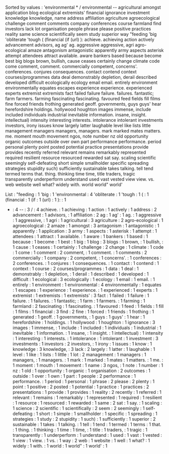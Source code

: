 Sorted by values :
'environmental * / environmental -- agricultural amongst application blog ecological extremists' financial ignorance investment knowledge knowledge, name address affiliation agriculture agroecological challenge comment comments company conferences course farmland find investors lack lot organisation people phrase please positive practices reality same science scientifically seem study superior way "feeding 'big 'obliterate 'tough ( (financial (if (url) ): achieve. achieving action actively advancement advisors, ag ag' ag. aggressive aggressive, agri agro-ecological amaze antagonism antagonistic apparently army aspects asterisk attempt attendees attract available. aware bankers based because become best big blogs brown, bullish, cause ceases certainly change climate code come comment, comment. commercially competent, concerns'. conferences. conjures consequences. contact contend context courses/programmes data deal demonstrably depletion, derail described developed difficult ecologically ecology email email. entirely environment environmentally equates escapes experience experience. experienced experts extremist extremists fact failed failure failure. failures. fantastic; farm farmers. farming fascinating fascinating. favoured feed fields fill films fine forced friends frothing generated geoff. governments, guys guys' hear herefordshire holdings. hollywood houghton images immense, include included individuals industrial inevitable information. insane, insight. intellectual) intensity interesting interests. intolerance intolerant investments investors, irony issues know largely latter laughable level like lists little management managers managers, managers. mark marked mates matters. me. moment mouth movement ngos, note number nz old opportunity organic outcomes outside over own part performance performance. period personal plenty point posted potential practice presentations provide provides recently referred relevant remains remarkably represented required resilient resource resourced rewarded sat say. scaling scientific seemingly self-defeating short simple smallholder specific spreading strategies stupidity such) sufficiently sustainable takes talking. tell tend termed terms that. thing. thinking time time, title traders, tragic transparently underperform understand used vast vested view view. vs. web website well what? widely with. world world" world' 

List :
"feeding : 1
'big : 1
'environmental : 4
'obliterate : 1
'tough : 1
( : 1
(financial : 1
(if : 1
(url) : 1
): : 1
* : 4
-- : 3
/ : 4
achieve. : 1
achieving : 1
action : 1
actively : 1
address : 2
advancement : 1
advisors, : 1
affiliation : 2
ag : 1
ag' : 1
ag. : 1
aggressive : 1
aggressive, : 1
agri : 1
agricultural : 3
agriculture : 2
agro-ecological : 1
agroecological : 2
amaze : 1
amongst : 3
antagonism : 1
antagonistic : 1
apparently : 1
application : 3
army : 1
aspects : 1
asterisk : 1
attempt : 1
attendees : 1
attract : 1
available. : 1
aware : 1
bankers : 1
based : 1
because : 1
become : 1
best : 1
big : 1
blog : 3
blogs : 1
brown, : 1
bullish, : 1
cause : 1
ceases : 1
certainly : 1
challenge : 2
change : 1
climate : 1
code : 1
come : 1
comment : 2
comment, : 1
comment. : 1
comments : 2
commercially : 1
company : 2
competent, : 1
concerns'. : 1
conferences : 2
conferences. : 1
conjures : 1
consequences. : 1
contact : 1
contend : 1
context : 1
course : 2
courses/programmes : 1
data : 1
deal : 1
demonstrably : 1
depletion, : 1
derail : 1
described : 1
developed : 1
difficult : 1
ecological : 3
ecologically : 1
ecology : 1
email : 1
email. : 1
entirely : 1
environment : 1
environmental : 4
environmentally : 1
equates : 1
escapes : 1
experience : 1
experience. : 1
experienced : 1
experts : 1
extremist : 1
extremists : 1
extremists' : 3
fact : 1
failed : 1
failure : 1
failure. : 1
failures. : 1
fantastic; : 1
farm : 1
farmers. : 1
farming : 1
farmland : 2
fascinating : 1
fascinating. : 1
favoured : 1
feed : 1
fields : 1
fill : 1
films : 1
financial : 3
find : 2
fine : 1
forced : 1
friends : 1
frothing : 1
generated : 1
geoff. : 1
governments, : 1
guys : 1
guys' : 1
hear : 1
herefordshire : 1
holdings. : 1
hollywood : 1
houghton : 1
ignorance : 3
images : 1
immense, : 1
include : 1
included : 1
individuals : 1
industrial : 1
inevitable : 1
information. : 1
insane, : 1
insight. : 1
intellectual) : 1
intensity : 1
interesting : 1
interests. : 1
intolerance : 1
intolerant : 1
investment : 3
investments : 1
investors : 2
investors, : 1
irony : 1
issues : 1
know : 1
knowledge : 3
knowledge, : 3
lack : 2
largely : 1
latter : 1
laughable : 1
level : 1
like : 1
lists : 1
little : 1
lot : 2
management : 1
managers : 1
managers, : 1
managers. : 1
mark : 1
marked : 1
mates : 1
matters. : 1
me. : 1
moment : 1
mouth : 1
movement : 1
name : 3
ngos, : 1
note : 1
number : 1
nz : 1
old : 1
opportunity : 1
organic : 1
organisation : 2
outcomes : 1
outside : 1
over : 1
own : 1
part : 1
people : 2
performance : 1
performance. : 1
period : 1
personal : 1
phrase : 2
please : 2
plenty : 1
point : 1
positive : 2
posted : 1
potential : 1
practice : 1
practices : 2
presentations : 1
provide : 1
provides : 1
reality : 2
recently : 1
referred : 1
relevant : 1
remains : 1
remarkably : 1
represented : 1
required : 1
resilient : 1
resource : 1
resourced : 1
rewarded : 1
same : 2
sat : 1
say. : 1
scaling : 1
science : 2
scientific : 1
scientifically : 2
seem : 2
seemingly : 1
self-defeating : 1
short : 1
simple : 1
smallholder : 1
specific : 1
spreading : 1
strategies : 1
study : 2
stupidity : 1
such) : 1
sufficiently : 1
superior : 2
sustainable : 1
takes : 1
talking. : 1
tell : 1
tend : 1
termed : 1
terms : 1
that. : 1
thing. : 1
thinking : 1
time : 1
time, : 1
title : 1
traders, : 1
tragic : 1
transparently : 1
underperform : 1
understand : 1
used : 1
vast : 1
vested : 1
view : 1
view. : 1
vs. : 1
way : 2
web : 1
website : 1
well : 1
what? : 1
widely : 1
with. : 1
world : 1
world" : 1
world' : 1
